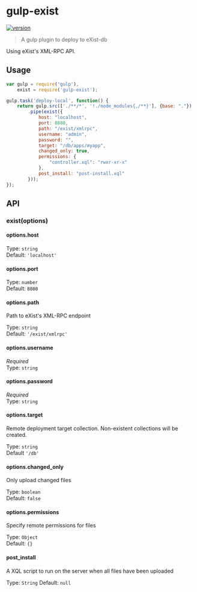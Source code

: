 # gulp-exist

[![version](https://img.shields.io/npm/v/gulp-exist.svg)](https://www.npmjs.com/package/gulp-exist)

> A gulp plugin to deploy to eXist-db 

Using eXist's XML-RPC API.

## Usage

```js
var	gulp = require('gulp'),
	exist = require('gulp-exist');

gulp.task('deploy-local', function() {
	return gulp.src(['./**/*', '!./node_modules{,/**}'], {base: "."})
		.pipe(exist({
			host: "localhost",
			port: 8080,
			path: "/exist/xmlrpc",
			username: "admin",
			password: "",
			target: "/db/apps/myapp",
			changed_only: true,
			permissions: {
				"controller.xql": "rwxr-xr-x"
			},
 			post_install: "post-install.xql"
		}));
});
```

## API

### exist(options)

#### options.host

Type: `string`  
Default: `'localhost'`

#### options.port

Type: `number`  
Default: `8080`

#### options.path

Path to eXist's XML-RPC endpoint

Type: `string`  
Default: `'/exist/xmlrpc'`

#### options.username

*Required*  
Type: `string`

#### options.password

*Required*  
Type: `string`

#### options.target

Remote deployment target collection. Non-existent collections will be created.

Type: `string`  
Default `'/db'`

#### options.changed_only

Only upload changed files

Type: `boolean`  
Default: `false`

#### options.permissions

Specify remote permissions for files

Type: `Object`  
Default: `{}`

#### post_install

A XQL script to run on the server when all files have been uploaded

Type: `String`
Default: `null`
